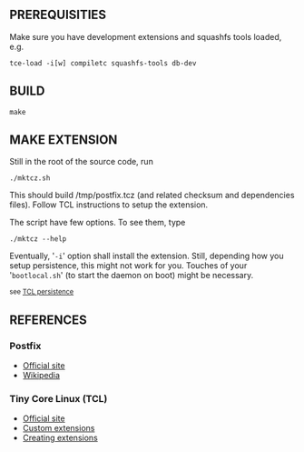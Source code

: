 ## PREREQUISITIES

Make sure you have development extensions and squashfs tools loaded, e.g.

```tce-load -i[w] compiletc squashfs-tools db-dev```


## BUILD

```make```


## MAKE EXTENSION

Still in the root of the source code, run

```./mktcz.sh```

This should build /tmp/postfix.tcz (and related checksum and dependencies files).
Follow TCL instructions to setup the extension.

The script have few options. To see them, type

```./mktcz --help```

Eventually, '`-i`' option shall install the extension.
Still, depending how you setup persistence, this might not
work for you. Touches of your '`bootlocal.sh`' (to start the
daemon on boot) might be necessary.

<sup> see [TCL persistence](http://wiki.tinycorelinux.net/wiki:start#persistence)</sup>

## REFERENCES
### Postfix
* [Official site](http://www.postfix.org/)
* [Wikipedia](https://en.wikipedia.org/wiki/Sendmail)
### Tiny Core Linux (TCL)
* [Official site](http://www.tinycorelinux.net/)
* [Custom extensions](http://wiki.tinycorelinux.net/wiki:extension_for_settings)
* [Creating extensions](http://wiki.tinycorelinux.net/wiki:creating_extensions)
